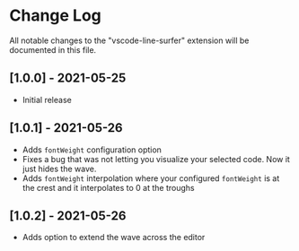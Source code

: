 # Change Log

All notable changes to the "vscode-line-surfer" extension will be documented in this file.

## [1.0.0] - 2021-05-25

- Initial release

## [1.0.1] - 2021-05-26

- Adds `fontWeight` configuration option
- Fixes a bug that was not letting you visualize your selected code. Now it just hides the wave.
- Adds `fontWeight` interpolation where your configured `fontWeight` is at the crest and it interpolates to 0 at the troughs

## [1.0.2] - 2021-05-26

- Adds option to extend the wave across the editor